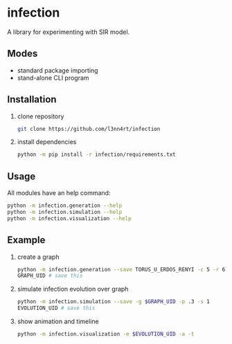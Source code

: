 # infection

A library for experimenting with SIR model.

## Modes

- standard package importing
- stand-alone CLI program

## Installation

1. clone repository

    ```sh
    git clone https://github.com/l3nn4rt/infection
    ```

2. install dependencies

    ```sh
    python -m pip install -r infection/requirements.txt
    ```

## Usage

All modules have an help command:

```sh
python -m infection.generation --help
python -m infection.simulation --help
python -m infection.visualization --help
```

## Example

1. create a graph

    ```sh
    python -m infection.generation --save TORUS_U_ERDOS_RENYI -c 5 -r 6 -p .1
    GRAPH_UID # save this
    ```

2. simulate infection evolution over graph

    ```sh
    python -m infection.simulation --save -g $GRAPH_UID -p .3 -s 1
    EVOLUTION_UID # save this
    ```

3. show animation and timeline

    ```sh
    python -m infection.visualization -e $EVOLUTION_UID -a -t
    ```
